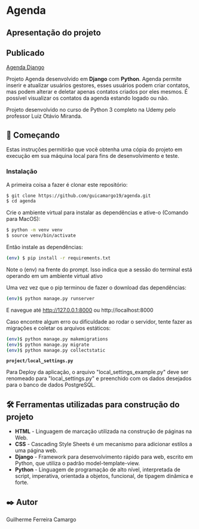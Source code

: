 # Agenda

## Apresentação do projeto



## Publicado

[Agenda Django](https://agenda.gtatelie.com.br/)

Projeto Agenda desenvolvido em **Django** com **Python**. Agenda permite inserir e atualizar usuários gestores, esses
usuários podem criar contatos, mas podem alterar e deletar apenas contatos criados por eles mesmos. É possível
visualizar os contatos da agenda estando logado ou não.

Projeto desenvolvido no curso de Python 3 completo na Udemy pelo professor Luiz Otávio Miranda.

## 🚀 Começando

Estas instruções permitirão que você obtenha uma cópia do projeto em execução em sua máquina local para fins de desenvolvimento e teste.

### Instalação

A primeira coisa a fazer é clonar este repositório:

```sh
$ git clone https://github.com/guicamargo19/agenda.git
$ cd agenda
```

Crie o ambiente virtual para instalar as dependências e ative-o (Comando para MacOS):

```sh
$ python -m venv venv
$ source venv/bin/activate
```

Então instale as dependências:

```sh
(env) $ pip install -r requirements.txt
```

Note o (env) na frente do prompt. Isso indica que a sessão do terminal está operando em um ambiente virtual ativo

Uma vez vez que o pip terminou de fazer o download das dependências:

```sh 
(env)$ python manage.py runserver
```

E navegue até http://127.0.0.1:8000 ou http://localhost:8000

Caso encontre algum erro ou dificuldade ao rodar o servidor, tente fazer as migrações e coletar os arquivos estáticos:

```sh 
(env)$ python manage.py makemigrations
(env)$ python manage.py migrate
(env)$ python manage.py collectstatic
```

**``project/local_settings.py``**

Para Deploy da aplicação, o arquivo "local_settings_example.py" deve ser renomeado para "local_settings.py" e 
preenchido com os dados desejados para o banco de dados PostgreSQL.

## 🛠️ Ferramentas utilizadas para construção do projeto

* **HTML** - Linguagem de marcação utilizada na construção de páginas na Web.
* **CSS** - Cascading Style Sheets é um mecanismo para adicionar estilos a uma página web.
* **Django** - Framework para desenvolvimento rápido para web, escrito em Python, que utiliza o padrão model-template-view.
* **Python** - Linguagem de programação de alto nível, interpretada de script, imperativa, orientada a objetos, funcional, de tipagem dinâmica e forte.

## ✒️ Autor

Guilherme Ferreira Camargo
